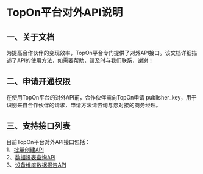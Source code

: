 # TopOn平台对外API说明
## 一、关于文档
为提高合作伙伴的变现效率，TopOn平台专门提供了对外API接口。该文档详细描述了API的使用方法，如需要帮助，请及时与我们联系，谢谢！

## 二、申请开通权限
在使用TopOn平台的对外API前，合作伙伴需向TopOn申请 publisher_key，用于识别来自合作伙伴的请求，申请方法请咨询与您对接的商务经理。

## 三、支持接口列表
目前TopOn平台对外API接口包括：</br>
1、[批量创建API](/zh/TopOnBatchCreateAPI.md)</br>
2、[数据报表查询API](/zh/TopOnReportAPI.md)</br>
3、[设备维度数据报告API](/zh/TopOnDeviceReportAPI.md)</br>
